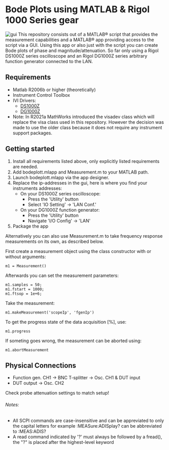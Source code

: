 # Bode Plots using MATLAB & Rigol 1000 Series gear
![gui](https://user-images.githubusercontent.com/28218941/157631414-a55477ee-ffc0-4c8d-96af-5da1d0fa22a3.png)
This repository consists out of a MATLAB® script that provides the measurement capabilities and a MATLAB® app providing access to the script via a GUI.
Using this app or also just with the script you can create Bode plots of phase and magnitude/attenuation.
So far only using a Rigol DS1000Z series oscilloscope and an Rigol DG1000Z series arbitrary function generator connected to the LAN.

## Requirements
- Matlab R2006b or higher (theoretically)
- Instrument Control Toolbox
- IVI Drivers:
	- [DS1000Z](https://www.rigol.eu/En/Index/listView/catid/28/tp/9/p/2)
	- [DG1000Z](https://www.rigol.eu/En/Index/listView/catid/28/tp/9/cat/6/wd/)
- Note: In R2021a MathWorks introduced the visadev class which will replace the visa class used in this repository. However the decision was made to use the older class because it does not require any instrument support packages.

## Getting started

1. Install all requirements listed above, only explicitly listed requirements are needed.
2. Add bodeplott.mlapp and Measurement.m to your MATLAB path.
3. Launch bodeplott.mlapp via the app designer.
4. Replace the ip-addresses in the gui, here is where you find your instruments addresses:
	- On your DS1000Z series oscilloscope:
		- Press the 'Utility' button 
		- Select 'IO Setting' -> 'LAN Conf.'
	- On your DG1000Z function generator:
		- Press the 'Utility' button
		- Navigate 'I/O Config' -> 'LAN'
5. Package the app

Alternatively you can also use Measurement.m to take frequency response measurements on its own, as described below.
   
First create a measurement object using the class constructor with or without arguments:    
```
m1 = Measurement()    
```
Afterwards you can set the measurement parameters:
```
m1.samples = 50;
m1.fstart = 1000;
m1.ftsop = 1e+6;
```
Take the measurement:    
```
m1.makeMeasurement('scopeIp', 'fgenIp')    
```
To get the progress state of the data acquisition [%], use:
```
m1.progress  
```
If someting goes wrong, the measurement can be aborted using:
```
m1.abortMeasurement
```
	
## Physical Connections

- Function gen. CH1 -> BNC T-splitter -> Osc. CH1 & DUT input
- DUT output -> Osc. CH2

Check probe attenuation settings to match setup!

###### Notes:

- All SCPI commands are case-insensitive and can be appreviated to only the
  capital letters for example :MEASure:ADISplay? can be abbreviated to
  :MEAS:ADIS?
- A read command indicated by '?' must always be followed by a fread(), the "?" is placed after
  the highest-level keyword
